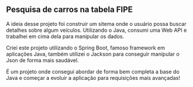 ## Pesquisa de carros na tabela FIPE


A ideia desse projeto foi construir um sitema onde o usuário possa buscar detalhes sobre algum veículos.
 Utilizando o Java, consumi uma Web API e trabalhei em cima dela para manipular os dados.

 Criei este projeto utilizando o Spring Boot, famoso framework em aplicações Java, também utilizei o Jackson para conseguir manipular o Json de forma mais saudável.

É um projeto onde consegui abordar de forma bem completa a base do Java e começar a evoluir a aplicação para requisições mais avançadas!
